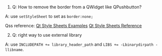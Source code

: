 1. Q: How to remove the border from a QWidget like QPushbutton?

A: use `setStyleSheet` to set as `border:none;`

Qss reference:
[Qt Style Sheets Examples](https://doc.qt.io/qt-5/stylesheet-examples.html)
[Qt Style Sheets Reference](https://doc.qt.io/qt-5/stylesheet-reference.html)

2. Q: right way to use external library

A: use `INCLUDEPATH += library_header_path` and `LIBS += -Lbinarydirpath -llibname`.
